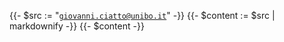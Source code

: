 {{- $src := "[`giovanni.ciatto@unibo.it`](mailto:giovanni.ciatto@unibo.it)" -}}
{{- $content := $src | markdownify -}}
{{- $content -}}